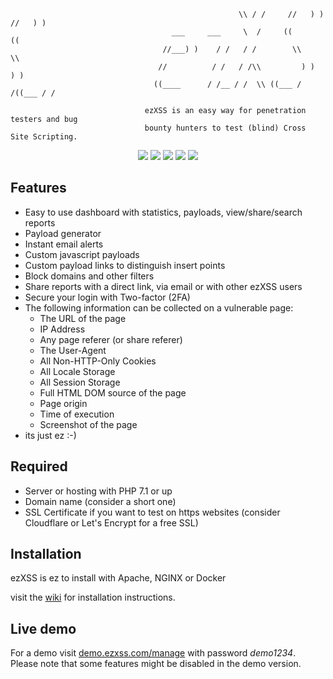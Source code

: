 
                                                
                                                       \\ / /     //   ) ) //   ) ) 
                                        ___     ___     \  /     ((       ((        
                                      //___) )    / /   / /        \\       \\      
                                     //          / /   / /\\         ) )      ) )   
                                    ((____      / /__ / /  \\ ((___ / /((___ / /    

                                  ezXSS is an easy way for penetration testers and bug 
                                  bounty hunters to test (blind) Cross Site Scripting. 


 <p align="center">
<img src="https://img.shields.io/github/release/ssl/ezXSS">
<img src="https://img.shields.io/github/issues/ssl/ezXSS">
<img src="https://img.shields.io/github/forks/ssl/ezXSS">
   <img src="https://img.shields.io/github/stars/ssl/ezXSS">
   <img src="https://img.shields.io/github/license/ssl/ezXSS">
   </p>

## Features
* Easy to use dashboard with statistics, payloads, view/share/search reports
* Payload generator
* Instant email alerts
* Custom javascript payloads
* Custom payload links to distinguish insert points
* Block domains and other filters
* Share reports with a direct link, via email or with other ezXSS users
* Secure your login with Two-factor (2FA)
* The following information can be collected on a vulnerable page:
    * The URL of the page
    * IP Address
    * Any page referer (or share referer)
    * The User-Agent
    * All Non-HTTP-Only Cookies
    * All Locale Storage
    * All Session Storage
    * Full HTML DOM source of the page
    * Page origin
    * Time of execution
    * Screenshot of the page
* its just ez :-)

## Required
* Server or hosting with PHP 7.1 or up
* Domain name (consider a short one)
* SSL Certificate if you want to test on https websites (consider Cloudflare or Let's Encrypt for a free SSL)

## Installation
ezXSS is ez to install with Apache, NGINX or Docker

visit the [wiki](https://github.com/ssl/ezXSS/wiki/Installation) for installation instructions.

## Live demo
For a demo visit [demo.ezxss.com/manage](https://demo.ezxss.com/manage) with password *demo1234*. Please note that some features might be disabled in the demo version.
